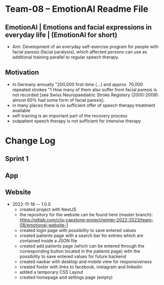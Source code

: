 # Team-08 – EmotionAl Readme File
## EmotionAl | Emotions and facial expressions in everyday life | (EmotionAl for short)

* Aim: Development of an everyday self-exercise program for people with facial paresis (facial paralysis), which affected persons can use as additional training parallel to regular speech therapy.

## Motivation

* In Germany annually "200,000 first-time (...) and approx. 70,000 repeated strokes "1 How many of them also suffer from facial paresis is not recorded [see Swiss Neuropaediatric Stroke Registery (2000-2009): almost 60% had some form of facial paresis].
* in many places there is no sufficient offer of speech therapy treatment available
* self-training is an important part of the recovery process
* outpatient speech therapy is not sufficient for intensive therapy

# Change Log

## Sprint 1
## App

## Website

* 2022-11-18 -- 1.0.0
  * created project with NextJS
  * the repository for the website can be found here (master branch): https://gitlab.com/ciis-capstone-project/winter-2022-2023/team-08/emotional-website-1
  * created login page with possibility to save entered values
  * created patients page with a search bar for entries which are contained inside a JSON file
  * created add patients page (which can be entered through the corresponding button located in the patients page) with the possibility to save entered values for future backend
  * created navbar with desktop and mobile view for responsiveness
  * created footer with links to facebook, instagram and linkedin
  * added a temporary CSS Layout
  * created homepage and settings page (empty)

